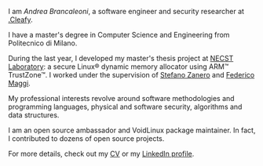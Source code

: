 I am *Andrea Brancaleoni*, a software engineer and security researcher at [.Cleafy](http://cleafy.com).

I have a master's degree in Computer Science and Engineering from Politecnico di Milano.

During the last year, I developed my master's thesis project at [NECST Laboratory](http://necst.it/): a secure Linux® dynamic memory allocator using ARM™ TrustZone™. I worked under the supervision of [Stefano Zanero](http://home.deib.polimi.it/zanero/eng/) and [Federico Maggi](https://maggi.cc/).

My professional interests revolve around software methodologies and programming languages, physical and software security, algorithms and data structures.

I am an open source ambassador and VoidLinux package maintainer.
In fact, I contributed to dozens of open source projects.

<div class="github-card" data-github="thypon" data-width="400" data-height="150" data-theme="default"></div>
<script src="//cdn.jsdelivr.net/github-cards/latest/widget.js"></script>

For more details, check out my [CV](https://github.com/thypon/thypon.github.io/raw/master/cv.pdf) or my [LinkedIn profile](https://www.linkedin.com/in/andrea-brancaleoni-36252a66/).
